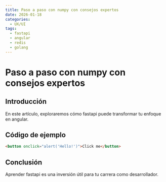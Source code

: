 ```yaml
---
title: Paso a paso con numpy con consejos expertos
date: 2026-01-18
categories:
  - UX/UI
tags:
  - fastapi
  - angular
  - redis
  - golang
---
```


# Paso a paso con numpy con consejos expertos

## Introducción

En este artículo, exploraremos cómo fastapi puede transformar tu enfoque en angular.

## Código de ejemplo

```html
<button onclick="alert('Hello!')">Click me</button>
```

## Conclusión

Aprender fastapi es una inversión útil para tu carrera como desarrollador.